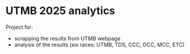# UTMB 2025 analytics
Project for:
- scrapping the results from UTMB webpage
- analysis of the results (six races: UTMB, TDS, CCC, OCC, MCC, ETC)
